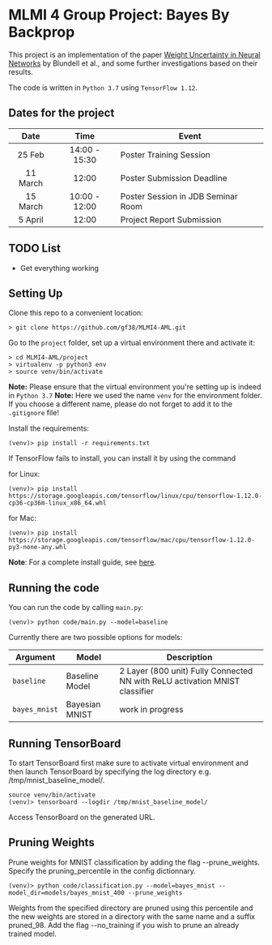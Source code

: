 # MLMI 4 Group Project: Bayes By Backprop

This project is an implementation of the paper
[Weight Uncertainty in Neural Networks](https://arxiv.org/abs/1505.05424) by Blundell et al., and some further investigations based on their results.

The code is written in ``Python 3.7`` using ``TensorFlow 1.12``.

## Dates for the project

| Date       | Time            | Event                              |
| :--------: | :-------------: | ---------------------------------- |
| 25 Feb     | 14:00 - 15:30   | Poster Training Session            |
| 11 March   | 12:00           | Poster Submission Deadline         |
| 15 March   | 10:00 - 12:00   | Poster Session in JDB Seminar Room |
| 5 April    | 12:00           | Project Report Submission          |

## TODO List

 - Get everything working

## Setting Up

Clone this repo to a convenient location:

```
> git clone https://github.com/gf38/MLMI4-AML.git
```

Go to the ``project`` folder, set up a virtual environment there and activate it:

```
> cd MLMI4-AML/project
> virtualenv -p python3 env
> source venv/bin/activate
```

__Note:__ Please ensure that the virtual environment you're setting up is indeed in ``Python 3.7``
__Note:__ Here we used the name ``venv`` for the environment folder. If you choose a different name, please do not forget to add it to the ``.gitignore`` file!

Install the requirements:

```
(venv)> pip install -r requirements.txt
```

If TensorFlow fails to install, you can install it by using the command

for Linux:
```
(venv)> pip install https://storage.googleapis.com/tensorflow/linux/cpu/tensorflow-1.12.0-cp36-cp36m-linux_x86_64.whl
```

for Mac:
```
(venv)> pip install https://storage.googleapis.com/tensorflow/mac/cpu/tensorflow-1.12.0-py3-none-any.whl
```

__Note__: For a complete install guide, see [here](https://www.tensorflow.org/install/pip).

## Running the code

You can run the code by calling ``main.py``:

```
(venv)> python code/main.py --model=baseline
```

Currently there are two possible options for models:

| Argument        | Model          | Description                                                                 |
|-----------------|----------------|-----------------------------------------------------------------------------|
| ``baseline``    | Baseline Model | 2 Layer (800 unit) Fully Connected NN with ReLU activation MNIST classifier |
| ``bayes_mnist`` | Bayesian MNIST | work in progress                                                            |

## Running TensorBoard
To start TensorBoard first make sure to activate virtual environment and then launch TensorBoard by specifying the log directory e.g. /tmp/mnist_baseline_model/.

```
source venv/bin/activate
(venv)> tensorboard --logdir /tmp/mnist_baseline_model/
```
Access TensorBoard on the generated URL.

## Pruning Weights
Prune weights for MNIST classification by adding the flag --prune_weights. Specify the pruning_percentile in the config dictionnary.

```
(venv)> python code/classification.py --model=bayes_mnist --model_dir=models/bayes_mnist_400 --prune_weights
```

Weights from the specified directory are pruned using this percentile and the new weights are stored in a directory with the same name and a suffix pruned_98. Add the flag --no_training if you wish to prune an already trained model.
